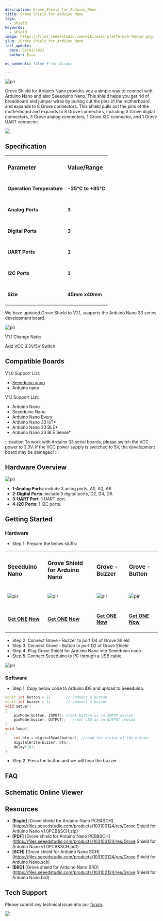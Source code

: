 ```yaml
---
description: Grove_Shield_for_Arduino_Nano
title: Grove Shield for Arduino Nano
tags:
  - Shield
keywords:
  - Shield
image: https://files.seeedstudio.com/wiki/wiki-platform/S-tempor.png
slug: /Grove_Shield_for_Arduino_Nano
last_update:
  date: 02/02/2023  
  author: Eico 

no_comments: false # for Disqus

---
```


<p style={{textAlign: 'center'}}><img src="https://files.seeedstudio.com/wiki/Grove-shield-for-Arduino-Nano/img/Grove-Shoeld-for-Arduino-Nano-front.png" alt="pir" width={600} height="auto" /></p>
Grove Shield for Arduino Nano provides you a simple way to connect with Arduino Nano and also Seeeduino Nano. This shield helps you get rid of breadboard and jumper wires by pulling out the pins of the motherboard and expands to 8 Grove connectors. This shield pulls out the pins of the motherboard and expands to 8 Grove connectors, including 3 Grove digital connectors, 3 Grove analog connectors, 1 Grove I2C connector, and 1 Grove UART connector.

<p style={{textAlign: 'center'}}><a href="https://www.seeedstudio.com/Grove-Shield-for-Arduino-Nano-p-4112.html" target="_blank"><img src="https://files.seeedstudio.com/wiki/Seeed-WiKi/docs/images/300px-Get_One_Now_Banner-ragular.png" /></a></p>

## Specification

<table align="center">
  <tbody>
  <tr>
    <td><h3>Parameter</h3></td>
    <td><h3>Value/Range</h3></td>
  </tr>
  <tr>
    <td><h4>Operation Temperature</h4></td>
    <td><h4>-25℃ to +85℃</h4></td>
  </tr>
  <tr>
    <td><h4>Analog Ports</h4></td>
    <td><h4>3</h4></td>
  </tr>  
  <tr>
    <td><h4>Digital Ports</h4></td>
    <td><h4>3</h4></td>
  </tr>
  <tr>
    <td><h4>UART Ports</h4></td>
    <td><h4>1</h4></td>
  </tr>
  <tr>
    <td><h4>I2C Ports</h4></td>
    <td><h4>1</h4></td>
  </tr>
  <tr>
    <td><h4>Size</h4></td>
    <td><h4>45mm x40mm</h4></td>
  </tr>
  </tbody></table>

We have updated Grove Shield to V1.1, supports the Arduino Nano 33 series development board.

<p style={{textAlign: 'center'}}><img src="https://files.seeedstudio.com/wiki/Grove-shield-for-Arduino-Nano/img/change.png" alt="pir" width={600} height="auto" /></p>

V1.1 Change Note:

Add VCC 3.3V/5V Switch

## Compatible Boards

V1.0 Support List:

- [Seeeduino nano](https://www.seeedstudio.com/Seeeduino-Nano-p-4111.html)
- Arduino nano

V1.1 Support List:

- Arduino Nano
- Seeeduino Nano
- Arduino Nano Every
- Arduino Nano 33 IoT*
- Arduino Nano 33 BLE*
- Arduino Nano 33 BLE Sense*

:::caution
To work with Arduino 33 serial boards, please switch the VCC power to 3.3V. If the VCC power supply is switched to 5V, the development board may be damaged!
:::

## Hardware Overview

<p style={{textAlign: 'center'}}><img src="https://files.seeedstudio.com/wiki/Grove-shield-for-Arduino-Nano/img/Grove-Shoeld-for-Arduino-Nano-back-rr.jpg" alt="pir" width={600} height="auto" /></p>

- **1-Analog Ports**: include 3 anlog ports, A0, A2, A6.
- **2-Digital Ports**: include 3 digital ports, D2, D4, D6.
- **3-UART Port**: 1 UART port.
- **4-I2C Ports**: 1 I2C ports.

## Getting Started

### Hardware

- Step 1. Prepare the below stuffs:

<table align="center">
  <tbody>
  <tr>
    <td><h3>Seeeduino Nano</h3></td>
    <td><h3>Grove Shield for Arduino Nano</h3></td>
    <td><h3>Grove - Buzzer</h3></td>
    <td><h3>Grove - Button</h3></td>
  </tr>
  <tr>
    <td><p style={{textAlign: 'center'}}><img src="https://files.seeedstudio.com/wiki/Seeeduino-Nano/img/seeeduino-Nano-front.png" alt="pir" width={200} height="auto" /></p></td>
    <td><p style={{textAlign: 'center'}}><img src="https://files.seeedstudio.com/wiki/Grove-shield-for-Arduino-Nano/img/Grove-Shoeld-for-Arduino-Nano-wiki.jpg" alt="pir" width={200} height="auto" /></p></td>
    <td><p style={{textAlign: 'center'}}><img src="https://files.seeedstudio.com/wiki/Base_Shield_V2/img/Buzzer.png" alt="pir" width={200} height="auto" /></p></td>
    <td><p style={{textAlign: 'center'}}><img src="https://files.seeedstudio.com/wiki/Base_Shield_V2/img/button_s.jpg" alt="pir" width={200} height="auto" /></p></td>
  </tr>
  <tr>
    <td><h4><a href="https://www.seeedstudio.com/Seeeduino-Nano-p-4111.html" target="_blank"><span>Get ONE Now</span></a></h4></td>
    <td><h4><a href="https://www.seeedstudio.com/Grove-Shield-for-Arduino-Nano-p-4112.html" target="_blank"><span>Get ONE Now</span></a></h4></td>
    <td><h4><a href="https://www.seeedstudio.com/Grove-Buzzer-p-768.html" target="_blank"><span>Get ONE Now</span></a></h4></td>
    <td><h4><a href="https://www.seeedstudio.com/category/Grove-Button-p-766.html" target="_blank"><span>Get ONE Now</span></a></h4></td>
  </tr>  
  </tbody></table>

- Step 2. Connect Grove - Buzzer to port D4 of Grove Shield
- Step 3. Connect Grove - Button to port D2 of Grove Shield
- Step 4. Plug Grove Shield for Arduino Nano into Seeeduino nano
- Step 5. Connect Seeeduino to PC through a USB cable

<p style={{textAlign: 'center'}}><img src="https://files.seeedstudio.com/wiki/Grove-shield-for-Arduino-Nano/img/hardwareconnect.jpg" alt="pir" width={600} height="auto" /></p>

### Software

- Step 1. Copy below code to Arduino IDE and upload to Seeeduino.

```cpp
const int button = 2;       // connect a button
const int buzzer = 4;       // connect a buzzer
void setup()
{
    pinMode(button, INPUT); //set button as an INPUT device
    pinMode(buzzer, OUTPUT);   //set LED as an OUTPUT device
}
void loop()
{
    int btn = digitalRead(button); //read the status of the button
    digitalWrite(buzzer, btn);
    delay(10);
}
```

- Step 2. Press the button and we will hear the buzzer.

## FAQ

## Schematic Online Viewer

<div className="altium-ecad-viewer" data-project-src="https://files.seeedstudio.com/products/103100124/res/Grove Shield for Arduino Nano v1.0PCB&SCH.zip" style={{borderRadius: '0px 0px 4px 4px', height: 500, borderStyle: 'solid', borderWidth: 1, borderColor: 'rgb(241, 241, 241)', overflow: 'hidden', maxWidth: 1280, maxHeight: 700, boxSizing: 'border-box'}}>
</div>

## Resources

- **[Eagle]** [Grove shield for Arduino Nano PCB&SCH](https://files.seeedstudio.com/products/103100124/res/Grove Shield for Arduino Nano v1.0PCB&SCH.zip)
- **[PDF]** [Grove shield for Arduino Nano PCB&SCH](https://files.seeedstudio.com/products/103100124/res/Grove Shield for Arduino Nano v1.0PCB&SCH.pdf)
- **[SCH]** [Grove shield for Arduino Nano SCH](https://files.seeedstudio.com/products/103100124/res/Grove Shield for Arduino Nano.sch)
- **[BRD]** [Grove shield for Arduino Nano BRD](https://files.seeedstudio.com/products/103100124/res/Grove Shield for Arduino Nano.brd)

## Tech Support

Please submit any technical issue into our [forum](https://forum.seeedstudio.com/).
<br />
<p style={{textAlign: 'center'}}><a href="https://www.seeedstudio.com/act-4.html?utm_source=wiki&utm_medium=wikibanner&utm_campaign=newproducts" target="_blank"><img src="https://files.seeedstudio.com/wiki/Wiki_Banner/new_product.jpg" /></a></p>
